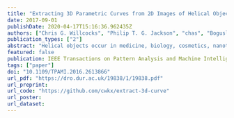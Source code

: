 ```yaml
---
title: "Extracting 3D Parametric Curves from 2D Images of Helical Objects"
date: 2017-09-01
publishDate: 2020-04-17T15:16:36.962435Z
authors: ["Chris G. Willcocks", "Philip T. G. Jackson", "chas", "Boguslaw Obara"]
publication_types: ["2"]
abstract: "Helical objects occur in medicine, biology, cosmetics, nanotechnology, and engineering. Reconstructing a 3D helical curve from a 2D image of a helical object has many practical applications, in particular being able to extract metrics such as tortuosity, frequency, and pitch. We present a method that is able to straighten the image object and derive a robust 3D helical curve from peaks in the object boundary. The algorithm has a small number of stable parameters that require little tuning, and the curve is validated against both synthetic and real-world data. The results show that the extracted 3D curve comes within close Hausdorff distance to the ground truth, and has near identical tortuosity for helical objects with a circular profile. Parameter insensitivity and robustness against high levels of image noise are demonstrated thoroughly and quantitatively."
featured: false
publication: IEEE Transactions on Pattern Analysis and Machine Intelligence
tags: ["paper"]
doi: "10.1109/TPAMI.2016.2613866"
url_pdf: "https://dro.dur.ac.uk/19838/1/19838.pdf"
url_preprint:
url_code: "https://github.com/cwkx/extract-3d-curve"
url_poster:
url_dataset:
---
```


